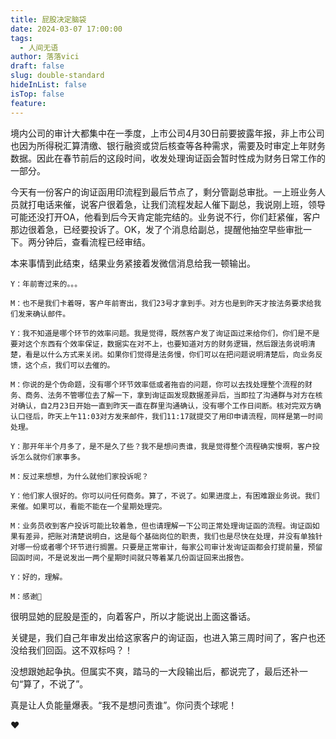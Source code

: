 ```yaml
---
title: 屁股决定脑袋
date: 2024-03-07 17:00:00
tags:
  - 人间无语
author: 落落vici
draft: false
slug: double-standard
hideInList: false
isTop: false
feature:
---
```

境内公司的审计大都集中在一季度，上市公司4月30日前要披露年报，非上市公司也因为所得税汇算清缴、银行融资或贷后核查等各种需求，需要及时审定上年财务数据。因此在春节前后的这段时间，收发处理询证函会暂时性成为财务日常工作的一部分。

今天有一份客户的询证函用印流程到最后节点了，剩分管副总审批。一上班业务人员就打电话来催，说客户很着急，让我们流程发起人催下副总，我说刚上班，领导可能还没打开OA，他看到后今天肯定能完结的。业务说不行，你们赶紧催，客户那边很着急，已经要投诉了。OK，发了个消息给副总，提醒他抽空早些审批一下。两分钟后，查看流程已经审结。

本来事情到此结束，结果业务紧接着发微信消息给我一顿输出。

```
Y：年前寄过来的。。。

M：也不是我们卡着呀，客户年前寄出，我们23号才拿到手。对方也是到昨天才按法务要求给我们发来确认邮件。

Y：我不知道是哪个环节的效率问题。我是觉得，既然客户发了询证函过来给你们，你们是不是要对这个东西有个效率保证，数据实在对不上，也要知道对方的财务逻辑，然后跟法务说明清楚，看是以什么方式来关闭。如果你们觉得是法务慢，你们可以在把问题说明清楚后，向业务反馈，这个点，我们可以去催的。

M：你说的是个伪命题，没有哪个环节效率低或者拖沓的问题，你可以去找处理整个流程的财务、商务、法务不管哪位去了解一下，拿到询证函发现数据差异后，当即拉了沟通群与对方在核对确认，自2月23日开始一直到昨天一直在群里沟通确认，没有哪个工作日间断。核对完双方确认口径后，昨天上午11:03对方发来邮件，我们11:17就提交了用印申请流程，同样是第一时间处理。

Y：那开年半个月多了，是不是久了些？我不是想问责谁，我是觉得整个流程确实慢啊，客户投诉怎么就你们家事多。

M：反过来想想，为什么就他们家投诉呢？

Y：他们家人很好的。你可以问任何商务。算了，不说了。如果进度上，有困难跟业务说。我们来催。如果可以，看能不能在一个星期处理完。
   
M：业务员收到客户投诉可能比较着急，但也请理解一下公司正常处理询证函的流程。询证函如果有差异，把账对清楚说明白，这是每个基础岗位的职责，我们也是尽快在处理，并没有单独针对哪一份或者哪个环节进行搁置。只要是正常审计，每家公司审计发询证函都会打提前量，预留回函时间，不是说发出一两个星期时间就只等着某几份函证回来出报告。

Y：好的，理解。

M：感谢🙂

```

很明显她的屁股是歪的，向着客户，所以才能说出上面这番话。

关键是，我们自己年审发出给这家客户的询证函，也进入第三周时间了，客户也还没给我们回函。这不双标吗？！

没想跟她起争执。但属实不爽，踏马的一大段输出后，都说完了，最后还补一句“算了，不说了”。

真是让人负能量爆表。“我不是想问责谁”。你问责个球呢！

❤
